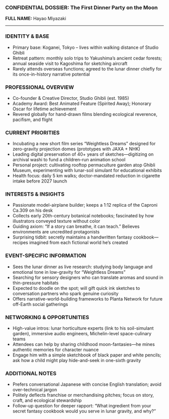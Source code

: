 ### CONFIDENTIAL DOSSIER: The First Dinner Party on the Moon

**FULL NAME:** Hayao Miyazaki

---
### IDENTITY & BASE
- Primary base: Koganei, Tokyo – lives within walking distance of Studio Ghibli
- Retreat pattern: monthly solo trips to Yakushima’s ancient cedar forests; annual seaside visit to Kagoshima for sketching aircraft
- Rarely attends overseas functions; agreed to the lunar dinner chiefly for its once-in-history narrative potential

### PROFESSIONAL OVERVIEW
- Co-founder & Creative Director, Studio Ghibli (est. 1985)
- Academy Award: Best Animated Feature (Spirited Away); Honorary Oscar for lifetime achievement
- Revered globally for hand-drawn films blending ecological reverence, pacifism, and flight

### CURRENT PRIORITIES
- Incubating a new short film series “Weightless Dreams” designed for zero-gravity projection domes (prototypes with JAXA + NHK)
- Leading digital preservation of 40+ years of sketches—digitizing on archival washi to fund a children-run animation school
- Personal project: cultivating rooftop permaculture garden atop Ghibli Museum, experimenting with lunar-soil simulant for educational exhibits
- Health focus: daily 5 km walks; doctor-mandated reduction in cigarette intake before 2027 launch

### INTERESTS & INSIGHTS
- Passionate model-airplane builder; keeps a 1:12 replica of the Caproni Ca.309 on his desk
- Collects early 20th-century botanical notebooks; fascinated by how illustrators conveyed texture without color
- Guiding axiom: “If a story can breathe, it can teach.” Believes environments are uncredited protagonists
- Surprising tidbit: secretly maintains a handwritten fantasy cookbook—recipes imagined from each fictional world he’s created

### EVENT-SPECIFIC INFORMATION
- Sees the lunar dinner as live research: studying body language and emotional tone in low-gravity for “Weightless Dreams”
- Searching for sensory designers who can translate aromas and sound in thin-pressure habitats
- Expected to doodle on the spot; will gift quick ink sketches to conversation partners who spark genuine curiosity
- Offers narrative-world-building frameworks to Planta Network for future off-Earth social gatherings

### NETWORKING & OPPORTUNITIES
- High-value intros: lunar horticulture experts (link to his soil-simulant garden), immersive audio engineers, Michelin-level space-culinary teams
- Attendees can help by sharing childhood moon-fantasies—he mines authentic memories for character nuance
- Engage him with a simple sketchbook of black paper and white pencils; ask how a child might play hide-and-seek in one-sixth gravity

### ADDITIONAL NOTES
- Prefers conversational Japanese with concise English translation; avoid over-technical jargon
- Politely deflects franchise or merchandising pitches; focus on story, craft, and ecological stewardship
- Follow-up question for deeper rapport: “What ingredient from your secret fantasy cookbook would you serve in lunar gravity, and why?”